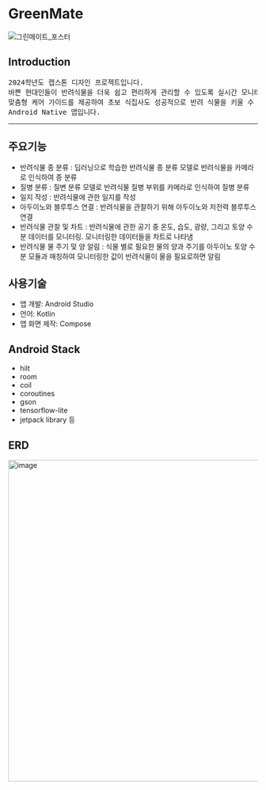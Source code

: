 # GreenMate

![그린메이트_포스터](https://github.com/user-attachments/assets/36ac475f-4b93-4a2d-80d3-15ae227b3e4c)


## Introduction
<pre>
2024학년도 캡스톤 디자인 프로젝트입니다.
바쁜 현대인들이 반려식물을 더욱 쉽고 편리하게 관리할 수 있도록 실시간 모니터링과
맞춤형 케어 가이드를 제공하여 초보 식집사도 성공적으로 반려 식물을 키울 수 있게 도와주는
Android Native 앱입니다.
</pre>
***

## 주요기능
- 반려식물 종 분류 : 딥러닝으로 학습한 반려식물 종 분류 모델로 반려식물을 카메라로 인식하여 종 분류
- 질병 분류 : 질변 분류 모델로 반려식물 질병 부위를 카메라로 인식하여 질병 분류
- 일지 작성 : 반려식물에 관한 일지를 작성
- 아두이노와 블루투스 연결 : 반려식물을 관찰하기 위해 아두이노와 저전력 블루투스 연결
- 반려식물 관찰 및 차트 : 반려식물에 관한 공기 중 온도, 습도, 광량, 그리고 토양 수분 데이터를 모니터링. 모니터링한 데이터들을 차트로 나타냄
- 반려식물 물 주기 및 양 알림 : 식물 별로 필요한 물의 양과 주기를 아두이노 토양 수분 모듈과 매칭하여 모니터링한 값이 반려식물이 물을 필요로하면 알림

## 사용기술
- 앱 개발: Android Studio
- 언어: Kotlin
- 앱 화면 제작: Compose

## Android Stack
- hilt
- room
- coil
- coroutines
- gson
- tensorflow-lite
- jetpack library 등

## ERD
<img width="650" alt="image" src="https://github.com/user-attachments/assets/e9fcc0e0-c21c-498d-8710-03734464fa65">
